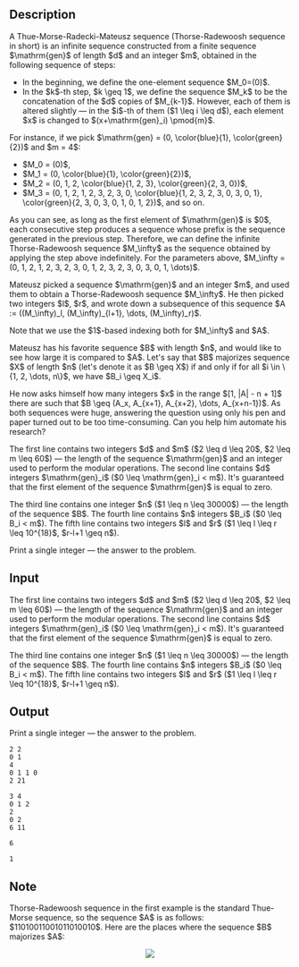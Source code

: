 ## Description

<div><p>A <span class="tex-font-style-it">Thue-Morse-Radecki-Mateusz sequence</span> (Thorse-Radewoosh sequence in short) is an infinite sequence constructed from a finite sequence $\mathrm{gen}$ of length $d$ and an integer $m$, obtained in the following sequence of steps:</p><ul> <li> In the beginning, we define the one-element sequence $M_0=(0)$.</li><li> In the $k$-th step, $k \geq 1$, we define the sequence $M_k$ to be the concatenation of the $d$ copies of $M_{k-1}$. However, each of them is altered slightly — in the $i$-th of them ($1 \leq i \leq d$), each element $x$ is changed to $(x+\mathrm{gen}_i) \pmod{m}$. </li></ul><p>For instance, if we pick $\mathrm{gen} = (0, \color{blue}{1}, \color{green}{2})$ and $m = 4$: </p><ul> <li> $M_0 = (0)$, </li><li> $M_1 = (0, \color{blue}{1}, \color{green}{2})$, </li><li> $M_2 = (0, 1, 2, \color{blue}{1, 2, 3}, \color{green}{2, 3, 0})$, </li><li> $M_3 = (0, 1, 2, 1, 2, 3, 2, 3, 0, \color{blue}{1, 2, 3, 2, 3, 0, 3, 0, 1}, \color{green}{2, 3, 0, 3, 0, 1, 0, 1, 2})$, and so on. </li></ul><p>As you can see, as long as the first element of $\mathrm{gen}$ is $0$, each consecutive step produces a sequence whose prefix is the sequence generated in the previous step. Therefore, we can define the infinite Thorse-Radewoosh sequence $M_\infty$ as the sequence obtained by applying the step above indefinitely. For the parameters above, $M_\infty = (0, 1, 2, 1, 2, 3, 2, 3, 0, 1, 2, 3, 2, 3, 0, 3, 0, 1, \dots)$.</p><p>Mateusz picked a sequence $\mathrm{gen}$ and an integer $m$, and used them to obtain a Thorse-Radewoosh sequence $M_\infty$. He then picked two integers $l$, $r$, and wrote down a subsequence of this sequence $A := ((M_\infty)_l, (M_\infty)_{l+1}, \dots, (M_\infty)_r)$.</p><p>Note that we use the $1$-based indexing both for $M_\infty$ and $A$.</p><p>Mateusz has his favorite sequence $B$ with length $n$, and would like to see how large it is compared to $A$. Let's say that $B$ majorizes sequence $X$ of length $n$ (let's denote it as $B \geq X$) if and only if for all $i \in \{1, 2, \dots, n\}$, we have $B_i \geq X_i$.</p><p>He now asks himself how many integers $x$ in the range $[1, |A| - n + 1]$ there are such that $B \geq (A_x, A_{x+1}, A_{x+2}, \dots, A_{x+n-1})$. As both sequences were huge, answering the question using only his pen and paper turned out to be too time-consuming. Can you help him automate his research?</p></div><div class="input-specification"><p>The first line contains two integers $d$ and $m$ ($2 \leq d \leq 20$, $2 \leq m \leq 60$) — the length of the sequence $\mathrm{gen}$ and an integer used to perform the modular operations. The second line contains $d$ integers $\mathrm{gen}_i$ ($0 \leq \mathrm{gen}_i &lt; m$). It's guaranteed that the first element of the sequence $\mathrm{gen}$ is equal to zero.</p><p>The third line contains one integer $n$ ($1 \leq n \leq 30000$) — the length of the sequence $B$. The fourth line contains $n$ integers $B_i$ ($0 \leq B_i &lt; m$). The fifth line contains two integers $l$ and $r$ ($1 \leq l \leq r \leq 10^{18}$, $r-l+1 \geq n$).</p></div><div class="output-specification"><p>Print a single integer — the answer to the problem.</p></div>

## Input

<p>The first line contains two integers $d$ and $m$ ($2 \leq d \leq 20$, $2 \leq m \leq 60$) — the length of the sequence $\mathrm{gen}$ and an integer used to perform the modular operations. The second line contains $d$ integers $\mathrm{gen}_i$ ($0 \leq \mathrm{gen}_i &lt; m$). It's guaranteed that the first element of the sequence $\mathrm{gen}$ is equal to zero.</p><p>The third line contains one integer $n$ ($1 \leq n \leq 30000$) — the length of the sequence $B$. The fourth line contains $n$ integers $B_i$ ($0 \leq B_i &lt; m$). The fifth line contains two integers $l$ and $r$ ($1 \leq l \leq r \leq 10^{18}$, $r-l+1 \geq n$).</p>

## Output

<p>Print a single integer — the answer to the problem.</p>





```input1
2 2
0 1
4
0 1 1 0
2 21
```




```input2
3 4
0 1 2
2
0 2
6 11
```




```output1
6
```




```output2
1
```



## Note

<p>Thorse-Radewoosh sequence in the first example is the standard Thue-Morse sequence, so the sequence $A$ is as follows: $11010011001011010010$. Here are the places where the sequence $B$ majorizes $A$:</p><center> <img class="tex-graphics" src="file://ZUNnmLQk.png" style="max-width: 100.0%;max-height: 100.0%;"> </center>
